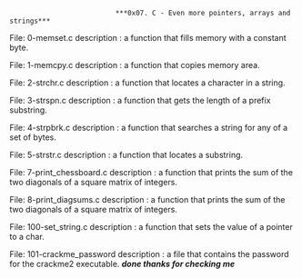                              ***0x07. C - Even more pointers, arrays and strings***

File: 0-memset.c description : a function that fills memory with a constant byte.

File: 1-memcpy.c description : a function that copies memory area.

File: 2-strchr.c description :  a function that locates a character in a string.

File: 3-strspn.c description : a function that gets the length of a prefix substring.

File: 4-strpbrk.c description : a function that searches a string for any of a set of bytes.

File: 5-strstr.c description : a function that locates a substring.

File: 7-print_chessboard.c description :  a function that prints the sum of the two diagonals of a square matrix of integers.

File: 8-print_diagsums.c description : a function that prints the sum of the two diagonals of a square matrix of integers.

File: 100-set_string.c description :  a function that sets the value of a pointer to a char.

File: 101-crackme_password description : a file that contains the password for the crackme2 executable.
                                       ***done thanks for checking me***
